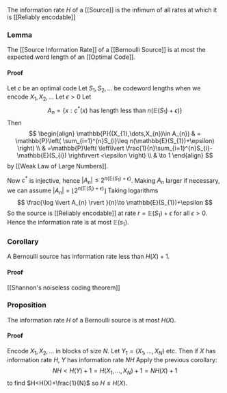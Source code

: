 The information rate $H$ of a [[Source]] 
is the infimum of all rates at which it is [[Reliably encodable]]
### Lemma
The [[Source Information Rate]] of a [[Bernoulli Source]] 
is at most the expected word length of an [[Optimal Code]].
#### Proof
Let $c$ be an optimal code
Let $S_{1},S_{2},\dots$ be codeword lengths when we encode $X_{1},X_{2},\dots$
Let $\epsilon>0$
Let 
$$
A_{n}=\{ x : c^{*}(x) \text{ has length less than }n(\mathbb{E}(S_{1})+\epsilon) \}
$$
Then
$$
\begin{align}
\mathbb{P}((X_{1},\dots,X_{n})\in A_{n})  &  = \mathbb{P}\left( \sum_{i=1}^{n}S_{i}\leq n(\mathbb{E}(S_{1})+\epsilon) \right) \\
 & =\mathbb{P}\left( \left\lvert  \frac{1}{n}\sum_{i=1}^{n}S_{i}-\mathbb{E}(S_{i})  \right\rvert <\epsilon \right) \\
 & \to 1 
\end{align}
$$
by [[Weak Law of Large Numbers]].

Now $c^{*}$ is injective, hence $\lvert A_{n} \rvert\leq 2^{n(\mathbb{E}(S_{1})+\epsilon)}$. 
Making $A_{n}$ larger if necessary, we can assume $\lvert A_{n} \rvert=\lfloor 2^{n(\mathbb{E}(S_{i})+\epsilon)} \rfloor$
Taking logarithms 
$$
\frac{\log \lvert A_{n} \rvert }{n}\to \mathbb{E}(S_{1})+\epsilon
$$
So the source is [[Reliably encodable]] at rate $r=\mathbb{E}(S_{1})+\epsilon$ for all $\epsilon>0$. 
Hence the information rate is at most $\mathbb{E}(s_{1})$.
### Corollary
A Bernoulli source has information rate less than $H(X)+1$.
#### Proof
[[Shannon's noiseless coding theorem]]
### Proposition
The information rate $H$ of a Bernoulli source is at most $H(X)$. 
#### Proof
Encode $X_{1},X_{2},\dots$ in blocks of size $N$. 
Let $Y_{1}=(X_{1},\dots,X_{N})$ etc. 
Then if $X$ has information rate $H$, $Y$ has information rate $NH$
Apply the previous corollary:
$$
NH<H(Y)+1=H(X_{1},\dots,X_{N})+1=NH(X)+1
$$
to find $H<H(X)+\frac{1}{N}$ so $H\leq H(X)$.